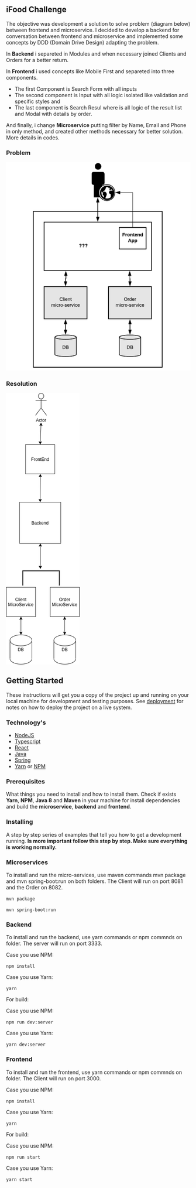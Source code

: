 ## iFood Challenge <a name = "about"></a>
The objective was development a solution to solve problem (diagram below) between frontend and microservice. I decided to develop a backend for conversation between frontend and microservice and implemented some concepts by DDD (Domain Drive Design) adapting the problem.

In **Backend** i separeted in Modules and when necessary joined Clients and Orders for a better return. 

In **Frontend** i used concepts like Mobile First and separeted into three components. 

* The first Component is Search Form with all inputs
* The second component is Input with all logic isolated like validation and specific styles and 
* The last component is Search Resul where is all logic of the result list and Modal with details by order. 

And finally, i change **Microservice** putting filter by Name, Email and Phone in only method, and created other methods necessary for better solution. More details in codes.

### Problem
![](./utils/images/ifood-problem.png)

### Resolution
![](./utils/images/ifood-solved.png)

## Getting Started <a name = "getting_started"></a>

These instructions will get you a copy of the project up and running on your local machine for development and testing purposes. See [deployment](#deployment) for notes on how to deploy the project on a live system. 

### Technology's
* [NodeJS](https://nodejs.org/en/)
* [Typescript](https://www.typescriptlang.org/)
* [React](https://pt-br.reactjs.org/)
* [Java](https://www.java.com/pt_BR/)
* [Spring](https://spring.io/)
* [Yarn](https://yarnpkg.com/) or [NPM](https://www.npmjs.com/)

### Prerequisites

What things you need to install and how to install them. Check if exists **Yarn**, **NPM**, **Java 8** and **Maven** in your machine for install dependencies and build the **microservice**, **backend** and **frontend**.

### Installing

A step by step series of examples that tell you how to get a development running. 
**Is more important follow this step by step. Make sure everything is working normally.**

### Microservices

To install and run the micro-services, use maven commands mvn package and mvn spring-boot:run on both folders. The Client will run on port 8081 and the Order on 8082.

```
mvn package
```

```
mvn spring-boot:run
```

### Backend

To install and run the backend, use yarn commands or npm commnds on folder. The server will run on port 3333.

Case you use NPM:

```
npm install
```

Case you use Yarn:

```
yarn
```

For build:

Case you use NPM:

```
npm run dev:server
```

Case you use Yarn:

```
yarn dev:server
```

### Frontend

To install and run the frontend, use yarn commands or npm commnds on folder. The Client will run on port 3000.

Case you use NPM:

```
npm install
```

Case you use Yarn:

```
yarn
```

For build:

Case you use NPM:

```
npm run start
```

Case you use Yarn:

```
yarn start
```